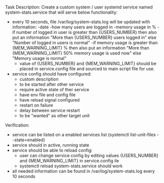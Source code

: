 Task Description:
Create a custom system / user systemd service named system-stats.service that will serve below functionality:
- every 10 seconds, file /var/log/system-stats.log will be updated with information:
	-date
	-how many users are logged in 
	-memory usage in %
	-if number of logged in user is greater than {USERS_NUMBER} then also put an   information
	"More than {USERS_NUMBER} users logged in" else "Number of logged in users is normal"
	-if memory usage is greater than {MEM_WARNING_LIMIT} % then also put an information 
	"More than {MEM_WARNING_LIMIT} 50% memory usage is used now" else "Memory usage is normal"
	- value of {USERS_NUMBER} and {MEM_WARNING_LIMIT} should be placed in service.config file and sourced to main script file for use.
- service config should have configured:
	- custom description
	- to be started after other service 
	- require active state of ther service
	- have env file and config file
	- have reload signal configured
	- restart on failure
	- delay between service restart
	- to be "wanted" as other target unit

Verification:
- service can be listed on a enabled services list (systemctl list-unit-files --state=enabled)
- service should in active, running state
- service should be able to reload config:	
	- user can change service config by editing values {USERS_NUMBER} and {MEM_WARNING_LIMIT} in service.config ile
	- systemctl reload system-stats.service should work
- all needed information can be found in /var/log/system-stats.log every 10 seconds
	